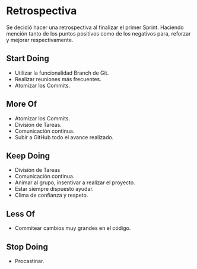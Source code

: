 # Retrospectiva

Se decidió hacer una retrospectiva al finalizar el primer Sprint. Haciendo mención tanto de los puntos positivos como de los negativos para, reforzar y mejorar respectivamente.

## Start Doing

* Utilizar la funcionalidad Branch de Git.
* Realizar reuniones más frecuentes.
* Atomizar los Commits.

## More Of

* Atomizar los Commits.
* División de Tareas.
* Comunicación continua.
* Subir a GitHub todo el avance realizado.

## Keep Doing

* División de Tareas
* Comunicación continua.
* Animar al grupo, insentivar a realizar el proyecto.
* Estar siempre dispuesto ayudar.
* Clima de confianza y respeto.

## Less Of

* Commitear cambios muy grandes en el código.

## Stop Doing

* Procastinar.